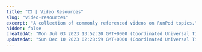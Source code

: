 ```yaml
---
title: "🎞️ | Video Resources"
slug: "video-resources"
excerpt: "A collection of commonly referenced videos on RunPod topics."
hidden: false
createdAt: "Mon Jul 03 2023 13:52:20 GMT+0000 (Coordinated Universal Time)"
updatedAt: "Sun Dec 10 2023 02:28:59 GMT+0000 (Coordinated Universal Time)"
---
```


